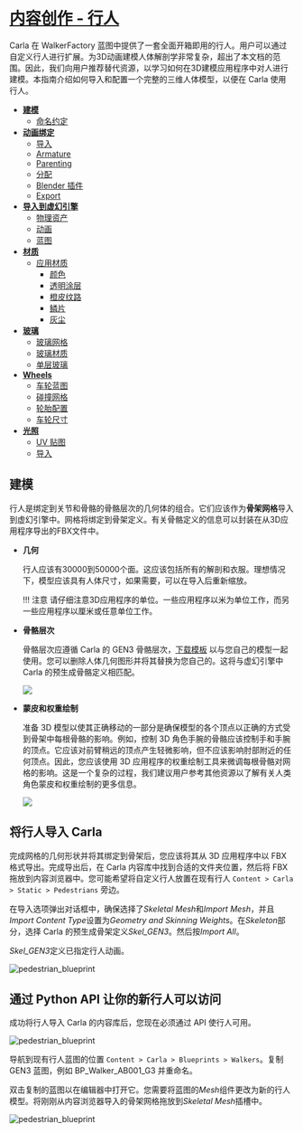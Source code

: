 # [内容创作 - 行人](https://github.com/carla-simulator/carla/commit/b08f74990c83b145850a0a5cb2ddcdd6bdc8b35d) 

Carla 在 WalkerFactory 蓝图中提供了一套全面开箱即用的行人。用户可以通过自定义行人进行扩展。为3D动画建模人体解剖学非常复杂，超出了本文档的范围。因此，我们向用户推荐替代资源，以学习如何在3D建模应用程序中对人进行建模。本指南介绍如何导入和配置一个完整的三维人体模型，以便在 Carla 使用行人。

* __[建模](#modeling)__
	* [命名约定](#naming-conventions)
* __[动画绑定](#rigging-the-vehicle-using-an-armature)__
	* [导入](#import)
	* [Armature](#add-an-armature)
    * [Parenting](#parenting)
    * [分配](#assigning-car-parts-to-bones)
	* [Blender 插件](#blender-ue4-vehicle-rigging-add-on)
    * [Export](#export)
* __[导入到虚幻引擎](#importing-into-unreal-engine)__
	* [物理资产](#setting-the-physics-asset)
	* [动画](#creating-the-animation)
    * [蓝图](#creating-the-blueprint)
* __[材质](#materials)__
	* [应用材质](#applying-a-material-to-your-vehicle)
		* [颜色](#color)
		* [透明涂层](#clear-coat)
		* [橙皮纹路](#orange-peel)
		* [鳞片](#flakes)
		* [灰尘](#dust)
* __[玻璃](#glass)__
	* [玻璃网格](#glass-meshes)
	* [玻璃材质](#glass-material)
	* [单层玻璃](#single-layer-glass)
* __[Wheels](#wheels)__
	* [车轮蓝图](#wheel-blueprint)
	* [碰撞网格](#collision-mesh)
	* [轮胎配置](#tire-configuration)
	* [车轮尺寸](#wheel-dimensions)
* __[光照](#lights)__
	* [UV 贴图](#uv-map)
	* [导入](#importing)

## 建模

行人是绑定到关节和骨骼的骨骼层次的几何体的组合。它们应该作为**骨架网格**导入到虚幻引擎中。网格将绑定到骨架定义。有关骨骼定义的信息可以封装在从3D应用程序导出的FBX文件中。 

* __几何__  

    行人应该有30000到50000个面。这应该包括所有的解剖和衣服。理想情况下，模型应该具有人体尺寸，如果需要，可以在导入后重新缩放。

    !!! 注意
        请仔细注意3D应用程序的单位。一些应用程序以米为单位工作，而另一些应用程序以厘米或任意单位工作。

* __骨骼层次__  

    骨骼层次应遵循 Carla 的 GEN3 骨骼层次，[下载模板](https://drive.google.com/file/d/1SYUvH096VxoD_qEMafL9Y4qR5Zhz3IPH/view?usp=sharing) 以与您自己的模型一起使用。您可以删除人体几何图形并将其替换为您自己的。这将与虚幻引擎中 Carla 的预生成骨骼定义相匹配。

	![](./img/tuto_content_authoring_pedestrians/skeletal_hierarchy.jpg)

* __蒙皮和权重绘制__  

	准备 3D 模型以使其正确移动的一部分是确保模型的各个顶点以正确的方式受到骨架中每根骨骼的影响。例如，控制 3D 角色手腕的骨骼应该控制手和手腕的顶点。它应该对前臂稍远的顶点产生轻微影响，但不应该影响肘部附近的任何顶点。因此，您应该使用 3D 应用程序的权重绘制工具来微调每根骨骼对网格的影响。这是一个复杂的过程，我们建议用户参考其他资源以了解有关人类角色蒙皮和权重绘制的更多信息。

	![](./img/tuto_content_authoring_pedestrians/weight_paint_wrist.png)

## 将行人导入 Carla

完成网格的几何形状并将其绑定到骨架后，您应该将其从 3D 应用程序中以 FBX 格式导出。完成导出后，在 Carla 内容库中找到合适的文件夹位置，然后将 FBX 拖放到内容浏览器中。您可能希望将自定义行人放置在现有行人 `Content > Carla > Static > Pedestrians` 旁边。

在导入选项弹出对话框中，确保选择了*Skeletal Mesh*和*Import Mesh*，并且*Import Content Type*设置为*Geometry and Skinning Weights*。在*Skeleton*部分，选择 Carla 的预生成骨架定义*Skel_GEN3*。然后按*Import All*。

*Skel_GEN3*定义已指定行人动画。

![pedestrian_blueprint](./img/tuto_content_authoring_pedestrians/pedestrian_import.png)

## 通过 Python API 让你的新行人可以访问

成功将行人导入 Carla 的内容库后，您现在必须通过 API 使行人可用。

![pedestrian_blueprint](./img/tuto_content_authoring_pedestrians/pedestrian_viewport.png)

导航到现有行人蓝图的位置 `Content > Carla > Blueprints > Walkers`。复制 GEN3 蓝图，例如 BP_Walker_AB001_G3 并重命名。

双击复制的蓝图以在编辑器中打开它。您需要将蓝图的*Mesh*组件更改为新的行人模型。将刚刚从内容浏览器导入的骨架网格拖放到*Skeletal Mesh*插槽中。

![pedestrian_blueprint](./img/tuto_content_authoring_pedestrians/pedestrian_BP.png)





